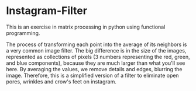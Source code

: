 # Instagram-Filter

This is an exercise in matrix processing in python using functional programming.

The process of transforming each point into the average of its neighbors is a very common image filter. The big difference is in the size of the images, represented as collections of pixels (3 numbers representing the red, green, and blue components), because they are much larger than what you'll see here. By averaging the values, we remove details and edges, blurring the image. Therefore, this is a simplified version of a filter to eliminate open pores, wrinkles and crow's feet on instagram.
